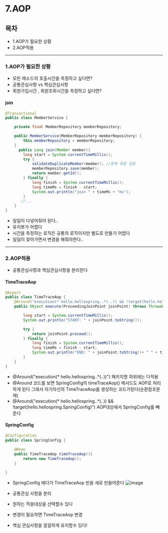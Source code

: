 # 7.AOP

## 목차
* 1.AOP가 필요한 상황
* 2.AOP적용
---

### 1.AOP가 필요한 상황
* 모든 메소드의 호출시간을 측정하고 싶다면?
* 공통관심사항 vs 핵심관심사항
* 회원가입시간 , 회원조회시간을 측정하고 싶다면?
#### join
```java
@Transactional
public class MemberService {

    private final MemberRepository memberRepository;

    public MemberService(MemberRepository memberRepository) {
        this.memberRepository = memberRepository;
    }
      public Long join(Member member){
        long start = System.currentTimeMillis();
        try {
            validateDuplicateMember(member); //중복 회원 검증
            memberRepository.save(member);
            return member.getId();
        } finally {
            long finish = System.currentTimeMillis();
            long timeMs = finish - start;
            System.out.println("join " + timeMs + "ms");
        }
       //...
    }    
}
```
* 일일이 다넣어줘야 된다..
* 유지봇가 어렵다
* 시간을 측정하는 로직은 공통의 로직이지만 별도로 만들기 어렵다
* 일일이 찾아가면서 변경을 해줘야한다..
---
### 2.AOP적용
* 공통관심사항과 핵심관심사항을 분리한다
#### TimeTraceAop
```java
@Aspect
public class TimeTraceAop {
    @Around("execution(* hello.hellospring..*(..)) && !target(hello.hellospring.SpringConfig)")
    public Object execute(ProceedingJoinPoint joinPoint) throws Throwable {

        long start = System.currentTimeMillis();
        System.out.println("START: " + joinPoint.toString());

        try {
            return joinPoint.proceed();
        } finally {
            long finish = System.currentTimeMillis();
            long timeMs = finish - start;
            System.out.println("END: " + joinPoint.toString()+ " " + timeMs + "ms");
        }
    }
}
```
* @Around("execution(* hello.hellospring..*(..))") 패키지명 하위에는 다적용
* @Around 코드를 보면 SpringConfig의 timeTraceAop() 메서드도 AOP로 처리하게 된다 그래서 자기자신의 TimeTraceAop를 생성하는 코드가된다(순환참조문제)
* @Around("execution(* hello.hellospring..*(..)) && !target(hello.hellospring.SpringConfig)") AOP대상에서 SpringConfig를 빼준다
#### SpringConfig
```java
@Configuration
public class SpringConfig {
    
    @Bean
    public TimeTraceAop timeTraceAop(){
        return new TimeTraceAop();
    }

}
```
* SpringConfig 에다가 TimeTraceAop 빈을 새로 만들어준다
![image](https://user-images.githubusercontent.com/65409092/103253669-724d8500-49c5-11eb-94a4-e6a60c825be0.png)

* 공통관심 사항을 분리
* 원하는 적용대상을 선택할수 있다
* 변경이 필요하면 TimeTraceAop 변경
* 핵심 관심사항을 깔끔하게 유지할수 있다!

